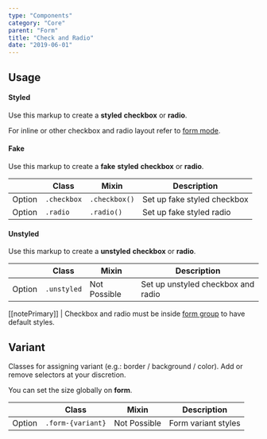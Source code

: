 ```yaml
---
type: "Components"
category: "Core"
parent: "Form"
title: "Check and Radio"
date: "2019-06-01"
---
```


## Usage

#### Styled

Use this markup to create a **styled** **checkbox** or **radio**.

<script type="text/plain" class="language-markup">
  <form class="form-default">
    <div class="form-group">
      <input type="checkbox" id="checkbox-styled">
      <label class="form-label" for="checkbox-styled">
        <!-- content -->
      </label>
    </div>

    <div class="form-group">
      <input type="radio" id="radio-styled-0" name="radio-styled">
      <label class="form-label" for="radio-styled-0">
        <!-- content -->
      </label>
    </div>
  </form>
</script>

<demo>
  <demovanilla src="vanilla/components/core/form/check-radio-styled-block">
  </demovanilla>
  <demovanilla src="vanilla/components/core/form/check-radio-styled-inline">
  </demovanilla>
  <demovanilla src="vanilla/components/core/form/check-radio-styled-disabled">
  </demovanilla>
</demo>

For inline or other checkbox and radio layout refer to [form mode](/components/core/form/items#mode).

#### Fake

Use this markup to create a **fake** **styled** **checkbox** or **radio**.

<script type="text/plain" class="language-markup">
  <div class="form-group">
    <div class="checkbox">
      <!-- content -->
    </div>
  </div>

  <div class="form-group">
    <div class="radio">
      <!-- content -->
    </div>
  </div>
</script>

<div class="table-scroll">

|                         | Class                                     | Mixin                       | Description                   |
| ----------------------- | ----------------------------------------- | ----------------------------- | ----------------------------- |
| Option                  | `.checkbox`                 | `.checkbox()`        | Set up fake styled checkbox            |
| Option                  | `.radio`                 | `.radio()`        | Set up fake styled radio            |

</div>

<demo>
  <demovanilla src="vanilla/components/core/form/check-radio-fake-block">
  </demovanilla>
  <demovanilla src="vanilla/components/core/form/check-radio-fake-inline">
  </demovanilla>
  <demovanilla src="vanilla/components/core/form/check-radio-fake-disabled">
  </demovanilla>
</demo>

#### Unstyled

Use this markup to create a **unstyled** **checkbox** or **radio**.

<script type="text/plain" class="language-markup">
  <form class="form-default">
    <div class="form-group">
      <input type="checkbox" id="checkbox-unstyled" class="unstyled">
      <label class="form-label" for="checkbox-unstyled">
        <!-- content -->
      </label>
    </div>

    <div class="form-group">
      <input type="radio" id="radio-unstyled" name="radio-unstyled" class="unstyled">
      <label class="form-label" for="radio-unstyled">
        <!-- content -->
      </label>
    </div>
  </form>
</script>

<div class="table-scroll">

|                         | Class                                     | Mixin                       | Description                   |
| ----------------------- | ----------------------------------------- | ----------------------------- | ----------------------------- |
| Option                  | `.unstyled`                 | Not Possible        | Set up unstyled checkbox and radio            |

</div>

[[notePrimary]]
| Checkbox and radio must be inside [form group](/components/core/form/group) to have default styles.

<demo>
  <demovanilla src="vanilla/components/core/form/check-radio-unstyled-block">
  </demovanilla>
  <demovanilla src="vanilla/components/core/form/check-radio-unstyled-inline">
  </demovanilla>
  <demovanilla src="vanilla/components/core/form/check-radio-unstyled-disabled">
  </demovanilla>
</demo>

## Variant

Classes for assigning variant (e.g.: border / background / color). Add or remove selectors at your discretion.

You can set the size globally on **form**.

<div class="table-scroll">

|                         | Class                                     | Mixin                         | Description                   |
| ----------------------- | ----------------------------------------- | ----------------------------- | ----------------------------- |
| Option                  | `.form-{variant}`                | Not Possible        | Form variant styles            |

</div>

<demo>
  <demovanilla src="vanilla/components/core/form/variant-default">
  </demovanilla>
  <demovanilla src="vanilla/components/core/form/variant-inverse">
  </demovanilla>
</demo>
